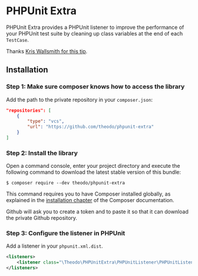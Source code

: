 # PHPUnit Extra

PHPUnit Extra provides a PHPUnit listener to improve the performance of your
PHPUnit test suite by cleaning up class variables at the end of each 
`TestCase`.

Thanks [Kris Wallsmith for this tip](http://kriswallsmith.net/post/18029585104/faster-phpunit).

## Installation

### Step 1: Make sure composer knows how to access the library

Add the path to the private repository in your `composer.json`:

```json
"repositories": [
    {
        "type": "vcs",
        "url": "https://github.com/theodo/phpunit-extra"
    }
]
```

### Step 2: Install the library

Open a command console, enter your project directory and execute the
following command to download the latest stable version of this bundle:

```console
$ composer require --dev theodo/phpunit-extra
```

This command requires you to have Composer installed globally, as explained
in the [installation chapter](https://getcomposer.org/doc/00-intro.md)
of the Composer documentation.

Github will ask you to create a token and to paste it so that it can 
download the private Github repository.

### Step 3: Configure the listener in PHPUnit

Add a listener in your `phpunit.xml.dist`.

```xml
<listeners>
    <listener class="\Theodo\PHPUnitExtra\PHPUnitListener\PHPUnitListener" />
</listeners>
```
